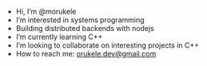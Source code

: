- Hi, I’m @morukele
- I’m interested in systems programming
- Building distributed backends with nodejs
- I’m currently learning C++
- I’m looking to collaborate on interesting projects in C++
- How to reach me: orukele.dev@gmail.com

<!---
morukele/morukele is a ✨ special ✨ repository because its `README.md` (this file) appears on your GitHub profile.
You can click the Preview link to take a look at your changes.
--->
